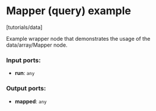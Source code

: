 # Mapper (query) example

[tutorials/data]

Example wrapper node that demonstrates the usage of the data/array/Mapper node.

### Input ports:

* __run__: `any`

### Output ports:

* __mapped__: `any`

